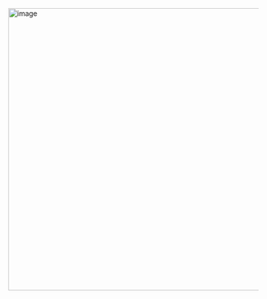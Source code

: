 <img width="568" alt="image" src="https://user-images.githubusercontent.com/37501487/205395990-5cd43bcf-363c-4663-ba10-f5944ebd9612.png">
